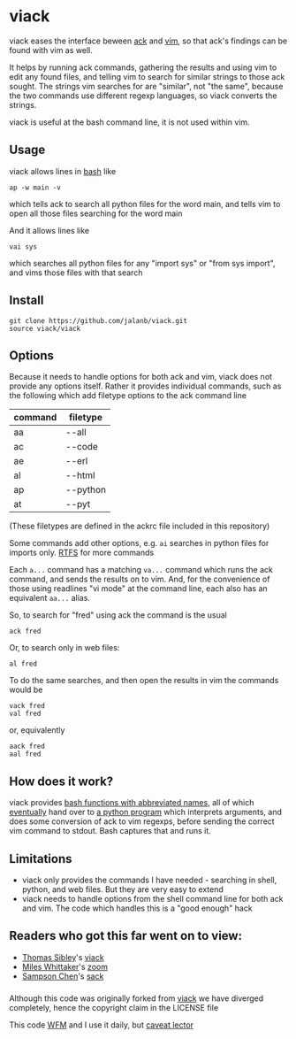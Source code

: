 # viack

viack eases the interface beween [ack](http://beyondgrep.com/) and [vim](http://www.vim.org/), so that ack's findings can be found with vim as well.

It helps by running ack commands, gathering the results and using vim to edit any found files, and telling vim to search for similar strings to those ack sought. The strings vim searches for are "similar", not "the same", because the two commands use different regexp languages, so viack converts the strings.

viack is useful at the bash command line, it is not used within vim.

## Usage

viack allows lines in [bash](https://www.gnu.org/software/bash/) like

```shell
ap -w main -v
```

which tells ack to search all python files for the word main, and tells vim to open all those files searching for the word main

And it allows lines like

```shell
vai sys
```

which searches all python files for any "import sys" or "from sys import", and vims those files with that search
## Install

```shell
git clone https://github.com/jalanb/viack.git
source viack/viack
```

## Options
Because it needs to handle options for both ack and vim, viack does not provide any options itself. Rather it provides individual commands, such as the following which add filetype options to the ack command line

command | filetype
--------|---------
   aa   |  --all
   ac   |  --code
   ae   |  --erl
   al   |  --html
   ap   |  --python
   at   |  --pyt

(These filetypes are defined in the ackrc file included in this repository)

Some commands add other options, e.g. `ai` searches in python files for imports only. [RTFS](https://github.com/jalanb/viack/blob/master/viack) for more commands

Each `a...` command has a matching `va...` command which runs the ack command, and sends the results on to vim. And, for the convenience of those using readlines "vi mode" at the command line, each also has an equivalent `aa...` alias.

So, to search for "fred" using ack the command is the usual

```shell
ack fred
```

Or, to search only in web files:

```shell
al fred
```

To do the same searches, and then open the results in vim the commands would be

```shell
vack fred
val fred
```

or, equivalently

```shell
aack fred
aal fred
```

## How does it work?

viack provides [bash functions with abbreviated names](https://github.com/jalanb/viack/blob/master/viack), all of which [eventually](https://github.com/jalanb/viack/blob/master/viack#L113) hand over to [a python program](https://github.com/jalanb/viack/blob/master/viack.py) which interprets arguments, and does some conversion of ack to vim regexps, before sending the correct vim command to stdout. Bash captures that and runs it.

## Limitations

* viack only provides the commands I have needed - searching in shell, python, and web files. But they are very easy to extend
* viack needs to handle options from the shell command line for both ack and vim. The code which handles this is a "good enough" hack

## Readers who got this far went on to view:

* [Thomas Sibley](http://tsibley.net/)'s [viack](https://github.com/tsibley/viack)
* [Miles Whittaker](https://plus.google.com/+MilesWhittaker_mjwhitta/about)'s [zoom](https://gitlab.com/mjwhitta/zoom)
* [Sampson Chen](http://sampsonchen.com/)'s [sack](https://github.com/sampson-chen/sack)

###
Although this code was originally forked from [viack](https://github.com/tsibley/viack) we have diverged completely, hence the copyright claim in the LICENSE file

This code [WFM](http://www.urbandictionary.com/define.php?term=wfm) and I use it daily, but [caveat lector](http://www.urbandictionary.com/define.php?term=ymmv)
